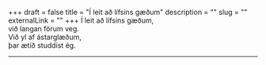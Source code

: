 +++
draft = false
title = "Í leit að lífsins gæðum"
description = ""
slug = ""
externalLink = ""
+++
Í leit að lífsins gæðum,  
við langan förum veg.  
Við yl af ástarglæðum,  
þar ætíð studdist ég.  

- - - -
